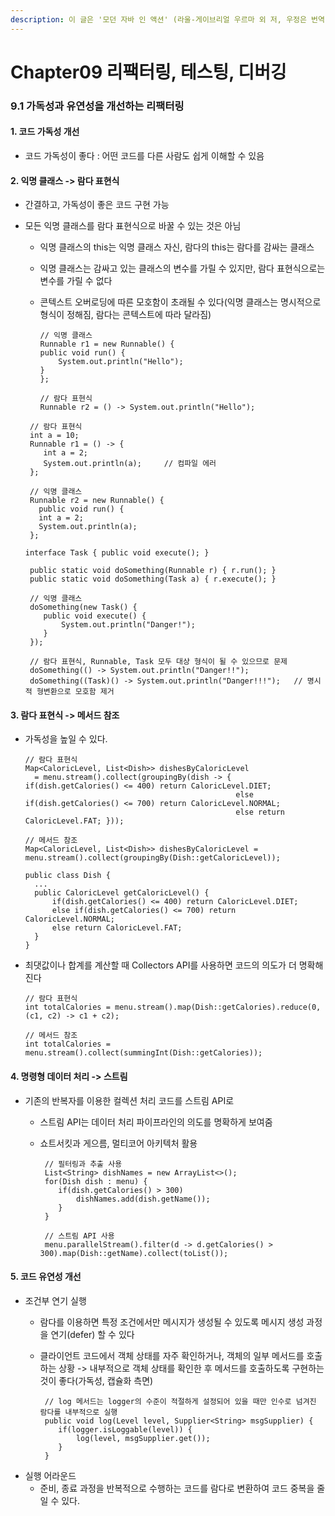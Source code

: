 ```yaml
---
description: 이 글은 '모던 자바 인 액션' (라울-게이브리얼 우르마 외 저, 우정은 번역)' 책 내용을 정리한 글입니다.
---
```


# Chapter09 리팩터링, 테스팅, 디버깅



### 9.1 가독성과 유연성을 개선하는 리팩터링

#### 1. 코드 가독성 개선

* 코드 가독성이 좋다 : 어떤 코드를 다른 사람도 쉽게 이해할 수 있음

#### 2. 익명 클래스 -> 람다 표현식

* 간결하고, 가독성이 좋은 코드 구현 가능
*   모든 익명 클래스를 람다 표현식으로 바꿀 수 있는 것은 아님

    * 익명 클래스의 this는 익명 클래스 자신, 람다의 this는 람다를 감싸는 클래스
    * 익명 클래스는 감싸고 있는 클래스의 변수를 가릴 수 있지만, 람다 표현식으로는 변수를 가릴 수 없다
    *   콘텍스트 오버로딩에 따른 모호함이 초래될 수 있다(익명 클래스는 명시적으로 형식이 정해짐, 람다는 콘텍스트에 따라 달라짐)

        ```
        // 익명 클래스
        Runnable r1 = new Runnable() {
        public void run() {
            System.out.println("Hello");
        }
        };

        // 람다 표현식
        Runnable r2 = () -> System.out.println("Hello");
        ```

    ```
     // 람다 표현식
     int a = 10;
     Runnable r1 = () -> {
        int a = 2;
        System.out.println(a);     // 컴파일 에러
     };
     
     // 익명 클래스
     Runnable r2 = new Runnable() {
       public void run() {
       int a = 2;
       System.out.println(a);
     };
    ```

    ```
    interface Task { public void execute(); }
     
     public static void doSomething(Runnable r) { r.run(); }
     public static void doSomething(Task a) { r.execute(); }
     
     // 익명 클래스
     doSomething(new Task() {
        public void execute() {
            System.out.println("Danger!");
        }
     });
     
     // 람다 표현식, Runnable, Task 모두 대상 형식이 될 수 있으므로 문제
     doSomething(() -> System.out.println("Danger!!");
     doSomething((Task)() -> System.out.println("Danger!!!");   // 명시적 형변환으로 모호함 제거
    ```

#### 3. 람다 표현식 -> 메서드 참조

*   가독성을 높일 수 있다.

    ```
    // 람다 표현식
    Map<CaloricLevel, List<Dish>> dishesByCaloricLevel 
      = menu.stream().collect(groupingBy(dish -> { if(dish.getCalories() <= 400) return CaloricLevel.DIET;
                                                   else if(dish.getCalories() <= 700) return CaloricLevel.NORMAL;
                                                   else return CaloricLevel.FAT; }));

    // 메서드 참조
    Map<CaloricLevel, List<Dish>> dishesByCaloricLevel = menu.stream().collect(groupingBy(Dish::getCaloricLevel));

    public class Dish {
      ...
      public CaloricLevel getCaloricLevel() {
          if(dish.getCalories() <= 400) return CaloricLevel.DIET;
          else if(dish.getCalories() <= 700) return CaloricLevel.NORMAL;
          else return CaloricLevel.FAT; 
      }
    }
    ```
*   최댓값이나 합계를 계산할 때 Collectors API를 사용하면 코드의 의도가 더 명확해진다

    ```
    // 람다 표현식
    int totalCalories = menu.stream().map(Dish::getCalories).reduce(0, (c1, c2) -> c1 + c2);

    // 메서드 참조
    int totalCalories = menu.stream().collect(summingInt(Dish::getCalories));
    ```

#### 4. 명령형 데이터 처리 -> 스트림

*   기존의 반복자를 이용한 컬렉션 처리 코드를 스트림 API로

    * 스트림 API는 데이터 처리 파이프라인의 의도를 명확하게 보여줌
    *   쇼트서킷과 게으름, 멀티코어 아키텍처 활용

        ```
         // 필터링과 추출 사용
         List<String> dishNames = new ArrayList<>();
         for(Dish dish : menu) {
            if(dish.getCalories() > 300)
                dishNames.add(dish.getName());
            }
         }
         
         // 스트림 API 사용
         menu.parallelStream().filter(d -> d.getCalories() > 300).map(Dish::getName).collect(toList());
        ```



#### 5. 코드 유연성 개선

* 조건부 연기 실행
  * 람다를 이용하면 특정 조건에서만 메시지가 생성될 수 있도록 메시지 생성 과정을 연기(defer) 할 수 있다
  *   클라이언트 코드에서 객체 상태를 자주 확인하거나, 객체의 일부 메서드를 호출하는 상황 -> 내부적으로 객체 상태를 확인한 후 메서드를 호출하도록 구현하는 것이 좋다(가독성, 캡슐화 측면)

      ```
       // log 메서드는 logger의 수준이 적절하게 설정되어 있을 때만 인수로 넘겨진 람다를 내부적으로 실행
       public void log(Level level, Supplier<String> msgSupplier) {
          if(logger.isLoggable(level)) {
              log(level, msgSupplier.get());
          }
       }
      ```
* 실행 어라운드
  * 준비, 종료 과정을 반복적으로 수행하는 코드를 람다로 변환하여 코드 중복을 줄일 수 있다.
